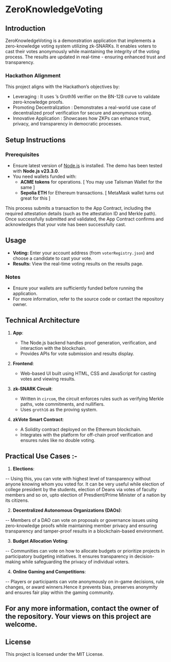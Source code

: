 # ZeroKnowledgeVoting

## Introduction
ZeroKnowledgeVoting is a demonstration application that implements a zero-knowledge voting system utilizing zk-SNARKs. It enables voters to cast their votes anonymously while maintaining the integrity of the voting process. The results are updated in real-time - ensuring enhanced trust and transparency.

### Hackathon Alignment

This project aligns with the Hackathon’s objectives by:

- Leveraging : It uses  ’s Groth16 verifier on the BN-128 curve to validate zero-knowledge proofs.
- Promoting Decentralization : Demonstrates a real-world use case of decentralized proof verification for secure and anonymous voting.
- Innovative Application : Showcases how ZKPs can enhance trust, privacy, and transparency in democratic processes.



## Setup Instructions

### Prerequisites
- Ensure latest version of [Node.js](https://nodejs.org/) is installed. The demo has been tested with **Node.js v23.3.0**.
- You need wallets funded with:
  - **ACME tokens** for   operations. [ You may use Talisman Wallet for the same ]
  - **Sepolia ETH** for Ethereum transactions. [ MetaMask wallet turns out great for this ]

This process submits a transaction to the App Contract, including the required attestation details (such as the attestation ID and Merkle path). Once successfully submitted and validated, the App Contract confirms and acknowledges that your vote has been successfully cast.

## Usage
- **Voting:** Enter your account address (from `voterRegistry.json`) and choose a candidate to cast your vote.
- **Results:** View the real-time voting results on the results page.


### Notes
- Ensure your wallets are sufficiently funded before running the application.
- For more information, refer to the source code or contact the repository owner.

## Technical Architecture


1. **App**:

   - The Node.js backend handles proof generation, verification, and interaction with the blockchain.
   - Provides APIs for vote submission and results display.

2. **Frontend**:

   - Web-based UI built using HTML, CSS and JavaScript for casting votes and viewing results.

3. **zk-SNARK Circuit**:

   - Written in `circom`, the circuit enforces rules such as verifying Merkle paths, vote commitments, and nullifiers.
   - Uses `groth16` as the proving system.

4. **zkVote Smart Contract**:

   - A Solidity contract deployed on the Ethereum blockchain.
   - Integrates with the   platform for off-chain proof verification and ensures rules like no double voting.

## Practical Use Cases :-

1. **Elections**:
   
-- Using this, you can vote with highest level of transparency without anyone knowing whom you voted for. It can be very useful while election of college president by the students, election of Deans via votes of faculty members and so on, upto election of Presdient/Prime Minister of a nation by its citizens.

2. **Decentralized Autonomous Organizations (DAOs)**:

-- Members of a DAO can vote on proposals or governance issues using zero-knowledge proofs while maintaining member privacy and ensuring transparency and tamper-proof results in a blockchain-based environment.

3. **Budget Allocation Voting**:

-- Communities can vote on how to allocate budgets or prioritize projects in participatory budgeting initiatives. It ensures transparency in decision-making while safeguarding the privacy of individual voters.

4. **Online Gaming and Competitions**:

-- Players or participants can vote anonymously on in-game decisions, rule changes, or award winners.Hence it prevents bias, preserves anonymity and ensures fair play within the gaming community.

## For any more information, contact the owner of the repository. Your views on this project are welcome.

## License
This project is licensed under the MIT License.
